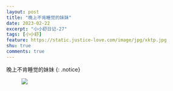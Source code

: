 ```yaml
---
layout: post
title: "晚上不肯睡觉的妹妹"
date: 2023-02-22
excerpt: "小小舒日记-27"
tags: [小小舒]
feature: https://static.justice-love.com/image/jpg/xktp.jpg
shu: true
comments: true
---
```

晚上不肯睡觉的妹妹 
{: .notice}
<figure>
    <img src="{{ site.staticUrl }}/xiaoxiaoshu/image/bukenshuijiaodemeimei.jpeg" />
</figure>

